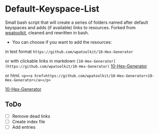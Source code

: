 # Default-Keyspace-List
Small bash script that will create a series of folders named after default keyspaces and adds (if available) links to resources.
Forked from [wpatoolkit](https://github.com/wpatoolkit), cleaned and rewritten in bash.

- You can choose if you want to add the resources:

in text format
`https://github.com/wpatoolkit/10-Hex-Generator`

or with clickable links in markdown
`[10-Hex-Generator](https://github.com/wpatoolkit/10-Hex-Generator)`
[10-Hex-Generator](https://github.com/wpatoolkit/10-Hex-Generator)

or html.
`<p><a href=https://github.com/wpatoolkit/10-Hex-Generator>10-Hex-Generator</a></p>`
<p><a href=https://github.com/wpatoolkit/10-Hex-Generator>10-Hex-Generator</a></p>

## ToDo
- [ ] Remove dead links
- [ ] Create index file
- [ ] Add entries
